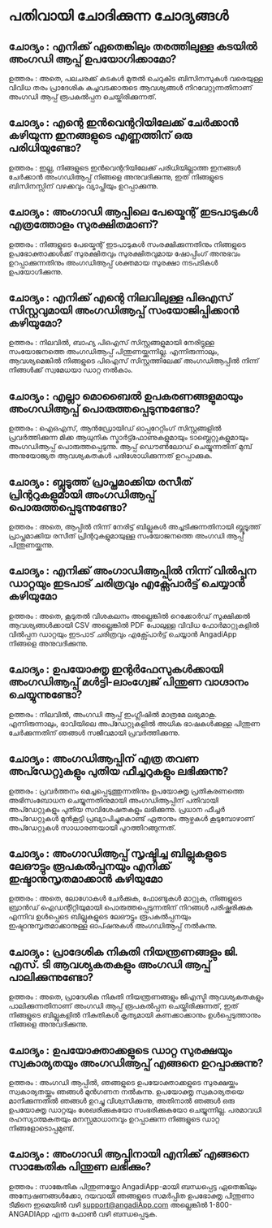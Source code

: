 # പതിവായി ചോദിക്കുന്ന ചോദ്യങ്ങൾ 

## ചോദ്യം : എനിക്ക് ഏതെങ്കിലും തരത്തിലുള്ള കടയിൽ അംഗഡി ആപ്പ് ഉപയോഗിക്കാമോ?
ഉത്തരം : അതെ, പലചരക്ക് കടകൾ മുതൽ ചെറുകിട ബിസിനസുകൾ വരെയുള്ള വിവിധ തരം പ്രാദേശിക കച്ചവടക്കാരുടെ ആവശ്യങ്ങൾ നിറവേറ്റുന്നതിനാണ് അംഗഡി ആപ്പ് രൂപകൽപ്പന ചെയ്തിരിക്കുന്നത്.

## ചോദ്യം : എന്റെ ഇൻവെന്ററിയിലേക്ക് ചേർക്കാൻ കഴിയുന്ന ഇനങ്ങളുടെ എണ്ണത്തിന് ഒരു പരിധിയുണ്ടോ?
ഉത്തരം : ഇല്ല, നിങ്ങളുടെ ഇൻവെന്ററിയിലേക്ക് പരിധിയില്ലാത്ത ഇനങ്ങൾ ചേർക്കാൻ അംഗഡിആപ്പ് നിങ്ങളെ അനുവദിക്കുന്നു, ഇത് നിങ്ങളുടെ ബിസിനസ്സിന് വഴക്കവും വ്യാപ്തിയും ഉറപ്പാക്കുന്നു.

## ചോദ്യം : അംഗാഡി ആപ്പിലെ പേയ്മെന്റ് ഇടപാടുകൾ എത്രത്തോളം സുരക്ഷിതമാണ്?
ഉത്തരം : നിങ്ങളുടെ പേയ്മെന്റ് ഇടപാടുകൾ സംരക്ഷിക്കുന്നതിനും നിങ്ങളുടെ ഉപഭോക്താക്കൾക്ക് സുരക്ഷിതവും സുരക്ഷിതവുമായ ഷോപ്പിംഗ് അനുഭവം ഉറപ്പാക്കുന്നതിനും അംഗഡിആപ്പ് ശക്തമായ സുരക്ഷാ നടപടികൾ ഉപയോഗിക്കുന്നു.

## ചോദ്യം : എനിക്ക് എന്റെ നിലവിലുള്ള പിഒഎസ് സിസ്റ്റവുമായി അംഗഡിആപ്പ് സംയോജിപ്പിക്കാൻ കഴിയുമോ?
ഉത്തരം : നിലവിൽ, ബാഹ്യ പിഒഎസ് സിസ്റ്റങ്ങളുമായി നേരിട്ടുള്ള സംയോജനത്തെ അംഗഡിആപ്പ് പിന്തുണയ്ക്കുന്നില്ല. എന്നിരുന്നാലും, ആവശ്യമെങ്കിൽ നിങ്ങളുടെ പിഒഎസ് സിസ്റ്റത്തിലേക്ക് അംഗഡിആപ്പിൽ നിന്ന് നിങ്ങൾക്ക് സ്വമേധയാ ഡാറ്റ നൽകാം.

## ചോദ്യം : എല്ലാ മൊബൈൽ ഉപകരണങ്ങളുമായും അംഗഡിആപ്പ് പൊരുത്തപ്പെടുന്നുണ്ടോ?
ഉത്തരം : ഐഒഎസ്, ആൻഡ്രോയിഡ് ഓപ്പറേറ്റിംഗ് സിസ്റ്റങ്ങളിൽ പ്രവർത്തിക്കുന്ന മിക്ക ആധുനിക സ്മാർട്ട്ഫോണുകളുമായും ടാബ്ലെറ്റുകളുമായും അംഗഡിആപ്പ് പൊരുത്തപ്പെടുന്നു. ആപ്പ് ഡൌൺലോഡ് ചെയ്യുന്നതിന് മുമ്പ് അനുയോജ്യത ആവശ്യകതകൾ പരിശോധിക്കുന്നത് ഉറപ്പാക്കുക.

## ചോദ്യം : ബ്ലൂടൂത്ത് പ്രാപ്തമാക്കിയ രസീത് പ്രിന്ററുകളുമായി അംഗഡിആപ്പ് പൊരുത്തപ്പെടുന്നുണ്ടോ?
ഉത്തരം : അതെ, ആപ്പിൽ നിന്ന് നേരിട്ട് ബില്ലുകൾ അച്ചടിക്കുന്നതിനായി ബ്ലൂടൂത്ത് പ്രാപ്തമാക്കിയ രസീത് പ്രിന്ററുകളുമായുള്ള സംയോജനത്തെ അംഗഡി ആപ്പ് പിന്തുണയ്ക്കുന്നു.

## ചോദ്യം : എനിക്ക് അംഗാഡിആപ്പിൽ നിന്ന് വിൽപ്പന ഡാറ്റയും ഇടപാട് ചരിത്രവും എക്സ്പോർട്ട് ചെയ്യാൻ കഴിയുമോ
ഉത്തരം : അതെ, കൂടുതൽ വിശകലനം അല്ലെങ്കിൽ റെക്കോർഡ് സൂക്ഷിക്കൽ ആവശ്യങ്ങൾക്കായി CSV അല്ലെങ്കിൽ PDF പോലുള്ള വിവിധ ഫോർമാറ്റുകളിൽ വിൽപ്പന ഡാറ്റയും ഇടപാട് ചരിത്രവും എക്സ്പോർട്ട് ചെയ്യാൻ AngadiApp നിങ്ങളെ അനുവദിക്കുന്നു.

## ചോദ്യം : ഉപയോക്തൃ ഇന്റർഫേസുകൾക്കായി അംഗഡിആപ്പ് മൾട്ടി-ലാംഗ്വേജ് പിന്തുണ വാഗ്ദാനം ചെയ്യുന്നുണ്ടോ?
ഉത്തരം : നിലവിൽ, അംഗഡി ആപ്പ് ഇംഗ്ലീഷിൽ മാത്രമേ ലഭ്യമാകൂ. എന്നിരുന്നാലും, ഭാവിയിലെ അപ്ഡേറ്റുകളിൽ അധിക ഭാഷകൾക്കുള്ള പിന്തുണ ചേർക്കുന്നതിന് ഞങ്ങൾ സജീവമായി പ്രവർത്തിക്കുന്നു.

## ചോദ്യം : അംഗഡിആപ്പിന് എത്ര തവണ അപ്ഡേറ്റുകളും പുതിയ ഫീച്ചറുകളും ലഭിക്കുന്നു?
ഉത്തരം : പ്രവർത്തനം മെച്ചപ്പെടുത്തുന്നതിനും ഉപയോക്തൃ പ്രതികരണത്തെ അഭിസംബോധന ചെയ്യുന്നതിനുമായി അംഗഡിആപ്പിന് പതിവായി അപ്ഡേറ്റുകളും പുതിയ സവിശേഷതകളും ലഭിക്കുന്നു. പ്രധാന ഫീച്ചർ അപ്ഡേറ്റുകൾ മുൻകൂട്ടി പ്രഖ്യാപിച്ചുകൊണ്ട് ഏതാനും ആഴ്ചകൾ കൂടുമ്പോഴാണ് അപ്ഡേറ്റുകൾ സാധാരണയായി പുറത്തിറങ്ങുന്നത്.

## ചോദ്യം : അംഗാഡിആപ്പ് സൃഷ്ടിച്ച ബില്ലുകളുടെ ലേഔട്ടും രൂപകൽപ്പനയും എനിക്ക് ഇഷ്ടാനുസൃതമാക്കാൻ കഴിയുമോ
ഉത്തരം : അതെ, ലോഗോകൾ ചേർക്കുക, ഫോണ്ടുകൾ മാറ്റുക, നിങ്ങളുടെ ബ്രാൻഡ് ഐഡന്റിറ്റിയുമായി പൊരുത്തപ്പെടുന്നതിന് നിറങ്ങൾ പരിഷ്ക്കരിക്കുക എന്നിവ ഉൾപ്പെടെ ബില്ലുകളുടെ ലേഔട്ടും രൂപകൽപ്പനയും ഇഷ്ടാനുസൃതമാക്കാനുള്ള ഓപ്ഷനുകൾ അംഗഡിആപ്പ് നൽകുന്നു.

## ചോദ്യം : പ്രാദേശിക നികുതി നിയന്ത്രണങ്ങളും ജി. എസ്. ടി ആവശ്യകതകളും അംഗഡി ആപ്പ് പാലിക്കുന്നുണ്ടോ?
ഉത്തരം : അതെ, പ്രാദേശിക നികുതി നിയന്ത്രണങ്ങളും ജിഎസ്ടി ആവശ്യകതകളും പാലിക്കുന്നതിനാണ് അംഗഡി ആപ്പ് രൂപകൽപ്പന ചെയ്തിരിക്കുന്നത്, ഇത് നിങ്ങളുടെ ബില്ലുകളിൽ നികുതികൾ കൃത്യമായി കണക്കാക്കാനും ഉൾപ്പെടുത്താനും നിങ്ങളെ അനുവദിക്കുന്നു.

## ചോദ്യം : ഉപയോക്താക്കളുടെ ഡാറ്റ സുരക്ഷയും സ്വകാര്യതയും അംഗഡിആപ്പ് എങ്ങനെ ഉറപ്പാക്കുന്നു?
ഉത്തരം : അംഗഡി ആപ്പിൽ, ഞങ്ങളുടെ ഉപയോക്താക്കളുടെ സുരക്ഷയ്ക്കും സ്വകാര്യതയ്ക്കും ഞങ്ങൾ മുൻഗണന നൽകുന്നു. ഉപയോക്തൃ സ്വകാര്യതയെ മാനിക്കുന്നതിൽ ഞങ്ങൾ ഉറച്ചു വിശ്വസിക്കുന്നു, അതിനാൽ ഞങ്ങൾ ഒരു ഉപയോക്തൃ ഡാറ്റയും ശേഖരിക്കുകയോ സംഭരിക്കുകയോ ചെയ്യുന്നില്ല. പരമാവധി രഹസ്യാത്മകതയും മനസ്സമാധാനവും ഉറപ്പാക്കുന്ന നിങ്ങളുടെ ഡാറ്റ നിങ്ങളോടൊപ്പമുണ്ട്.


## ചോദ്യം : അംഗാഡി ആപ്പിനായി എനിക്ക് എങ്ങനെ സാങ്കേതിക പിന്തുണ ലഭിക്കും?
ഉത്തരം : സാങ്കേതിക പിന്തുണയ്ക്കോ AngadiApp-മായി ബന്ധപ്പെട്ട ഏതെങ്കിലും അന്വേഷണങ്ങൾക്കോ, ദയവായി ഞങ്ങളുടെ സമർപ്പിത ഉപഭോക്തൃ പിന്തുണാ ടീമിനെ ഇമെയിൽ വഴി support@angadiApp.com അല്ലെങ്കിൽ 1-800-ANGADIApp എന്ന ഫോൺ വഴി ബന്ധപ്പെടുക.


